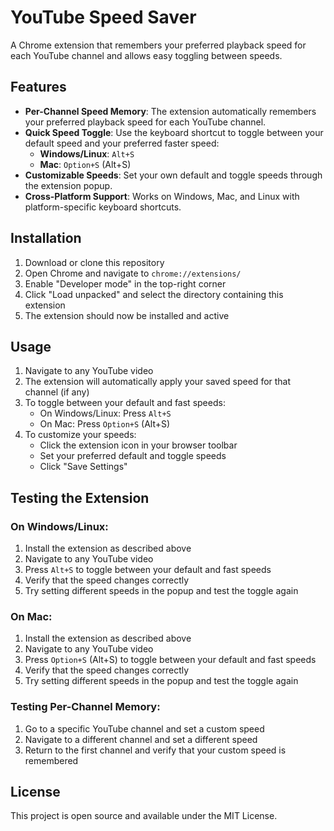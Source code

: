 # YouTube Speed Saver

A Chrome extension that remembers your preferred playback speed for each YouTube channel and allows easy toggling between speeds.

## Features

- **Per-Channel Speed Memory**: The extension automatically remembers your preferred playback speed for each YouTube channel.
- **Quick Speed Toggle**: Use the keyboard shortcut to toggle between your default speed and your preferred faster speed:
  - **Windows/Linux**: `Alt+S`
  - **Mac**: `Option+S` (Alt+S)
- **Customizable Speeds**: Set your own default and toggle speeds through the extension popup.
- **Cross-Platform Support**: Works on Windows, Mac, and Linux with platform-specific keyboard shortcuts.

## Installation

1. Download or clone this repository
2. Open Chrome and navigate to `chrome://extensions/`
3. Enable "Developer mode" in the top-right corner
4. Click "Load unpacked" and select the directory containing this extension
5. The extension should now be installed and active

## Usage

1. Navigate to any YouTube video
2. The extension will automatically apply your saved speed for that channel (if any)
3. To toggle between your default and fast speeds:
   - On Windows/Linux: Press `Alt+S`
   - On Mac: Press `Option+S` (Alt+S)
4. To customize your speeds:
   - Click the extension icon in your browser toolbar
   - Set your preferred default and toggle speeds
   - Click "Save Settings"

## Testing the Extension

### On Windows/Linux:
1. Install the extension as described above
2. Navigate to any YouTube video
3. Press `Alt+S` to toggle between your default and fast speeds
4. Verify that the speed changes correctly
5. Try setting different speeds in the popup and test the toggle again

### On Mac:
1. Install the extension as described above
2. Navigate to any YouTube video
3. Press `Option+S` (Alt+S) to toggle between your default and fast speeds
4. Verify that the speed changes correctly
5. Try setting different speeds in the popup and test the toggle again

### Testing Per-Channel Memory:
1. Go to a specific YouTube channel and set a custom speed
2. Navigate to a different channel and set a different speed
3. Return to the first channel and verify that your custom speed is remembered

## License

This project is open source and available under the MIT License. 